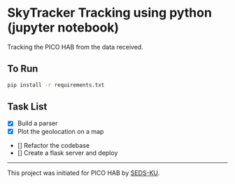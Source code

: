 # SkyTracker Tracking using python (jupyter notebook)

Tracking the PICO HAB from the data received.

## To Run

```bash
pip install -r requirements.txt
```

## Task List

- [x] Build a parser
- [x] Plot the geolocation on a map
- [] Refactor the codebase
- [] Create a flask server and deploy

---

This project was initiated for PICO HAB by [SEDS-KU](https://sedsclub.ku.edu.np/).
